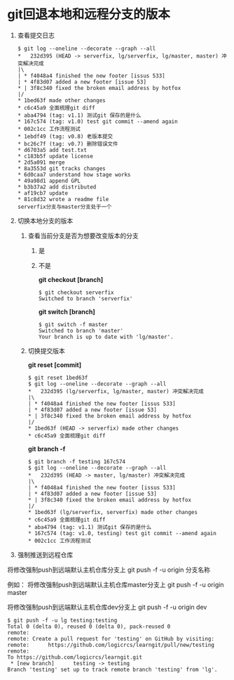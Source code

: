 # git回退本地和远程分支的版本

1. 查看提交日志 

   ```
   $ git log --oneline --decorate --graph --all
   *   232d395 (HEAD -> serverfix, lg/serverfix, lg/master, master) 冲突解决完成
   |\
   | * f4048a4 finished the new footer [issus 533]
   | * 4f83d07 added a new footer [issue 53]
   * | 3f8c340 fixed the broken email address by hotfox
   |/
   * 1bed63f made other changes
   * c6c45a9 全面梳理git diff
   * aba4794 (tag: v1.1) 测试git 保存的是什么
   * 167c574 (tag: v1.0) test git commit --amend again
   * 002c1cc 工作流程测试
   * 1ebdf49 (tag: v0.8) 老版本提交
   * bc26c7f (tag: v0.7) 删除错误文件
   * d6703a5 add test.txt
   * c183b5f update license
   * 2d5a091 merge
   * 8a3553d git tracks changes
   * 6d0caa7 understand how stage works
   * 49a98d1 append GPL
   * b3b37a2 add distributed
   * af19cb7 update
   * 81c8d32 wrote a readme file
   serverfix分支与master分支处于一个
   ```

2. 切换本地分支的版本

   1. 查看当前分支是否为想要改变版本的分支

      1. 是

      2. 不是

         **git checkout [branch]** 

         ```
         $ git checkout serverfix
         Switched to branch 'serverfix'
         ```

         **git switch [branch]** 

          ```
         $ git switch -f master
         Switched to branch 'master'
         Your branch is up to date with 'lg/master'.
          ```

   2. 切换提交版本

      **git reset [commit]** 

      ```
      $ git reset 1bed63f
      $ git log --oneline --decorate --graph --all
      *   232d395 (lg/serverfix, lg/master, master) 冲突解决完成
      |\
      | * f4048a4 finished the new footer [issus 533]
      | * 4f83d07 added a new footer [issue 53]
      * | 3f8c340 fixed the broken email address by hotfox
      |/
      * 1bed63f (HEAD -> serverfix) made other changes
      * c6c45a9 全面梳理git diff
      ```

      **git branch -f  <branch> <version>** 

      ```
      $ git branch -f testing 167c574
      $ git log --oneline --decorate --graph --all
      *   232d395 (HEAD -> master, lg/master) 冲突解决完成
      |\
      | * f4048a4 finished the new footer [issus 533]
      | * 4f83d07 added a new footer [issue 53]
      * | 3f8c340 fixed the broken email address by hotfox
      |/
      * 1bed63f (lg/serverfix, serverfix) made other changes
      * c6c45a9 全面梳理git diff
      * aba4794 (tag: v1.1) 测试git 保存的是什么
      * 167c574 (tag: v1.0, testing) test git commit --amend again
      * 002c1cc 工作流程测试
      ```

3.  强制推送到远程仓库

   将修改强制push到远端默认主机仓库分支上
   git push -f -u origin 分支名称

   例如：
   将修改强制push到远端默认主机仓库master分支上
   git push -f -u origin master

   将修改强制push到远端默认主机仓库dev分支上
   git push -f -u origin dev

   ```
   $ git push -f -u lg testing:testing
   Total 0 (delta 0), reused 0 (delta 0), pack-reused 0
   remote:
   remote: Create a pull request for 'testing' on GitHub by visiting:
   remote:      https://github.com/logicrcs/learngit/pull/new/testing
   remote:
   To https://github.com/logicrcs/learngit.git
    * [new branch]      testing -> testing
   Branch 'testing' set up to track remote branch 'testing' from 'lg'.
   ```

   